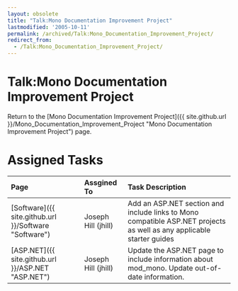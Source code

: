 ```yaml
---
layout: obsolete
title: "Talk:Mono Documentation Improvement Project"
lastmodified: '2005-10-11'
permalink: /archived/Talk:Mono_Documentation_Improvement_Project/
redirect_from:
  - /Talk:Mono_Documentation_Improvement_Project/
---
```


Talk:Mono Documentation Improvement Project
===========================================

Return to the [Mono Documentation Improvement Project]({{ site.github.url }}/Mono_Documentation_Improvement_Project "Mono Documentation Improvement Project") page.

Assigned Tasks
==============

|Page|Assgined To|Task Description|
|:---|:----------|:---------------|
|[Software]({{ site.github.url }}/Software "Software")|Joseph Hill (jhill)|Add an ASP.NET section and include links to Mono compatible ASP.NET projects as well as any applicable starter guides|
|[ASP.NET]({{ site.github.url }}/ASP.NET "ASP.NET")|Joseph Hill (jhill)|Update the ASP.NET page to include information about mod\_mono. Update out-of-date information.|



